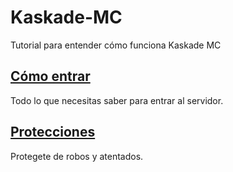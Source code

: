 # Kaskade-MC
Tutorial para entender cómo funciona Kaskade MC

## [Cómo entrar](https://github.com/FMX372/Kaskade-MC/blob/main/Como-entrar.md)
Todo lo que necesitas saber para entrar al servidor.

## [Protecciones](https://github.com/FMX372/Kaskade-MC/blob/main/Protecciones.md)
Protegete de robos y atentados.
